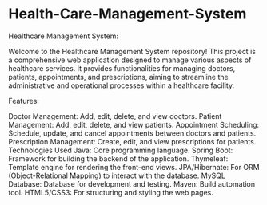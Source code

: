 # Health-Care-Management-System

Healthcare Management System:

Welcome to the Healthcare Management System repository! This project is a comprehensive web application designed to manage various aspects of healthcare services. It provides functionalities for managing doctors, patients, appointments, and prescriptions, aiming to streamline the administrative and operational processes within a healthcare facility.

Features:

Doctor Management: Add, edit, delete, and view doctors.
Patient Management: Add, edit, delete, and view patients.
Appointment Scheduling: Schedule, update, and cancel appointments between doctors and patients.
Prescription Management: Create, edit, and view prescriptions for patients.
Technologies Used
Java: Core programming language.
Spring Boot: Framework for building the backend of the application.
Thymeleaf: Template engine for rendering the front-end views.
JPA/Hibernate: For ORM (Object-Relational Mapping) to interact with the database.
MySQL Database: Database for development and testing.
Maven: Build automation tool.
HTML5/CSS3: For structuring and styling the web pages.
